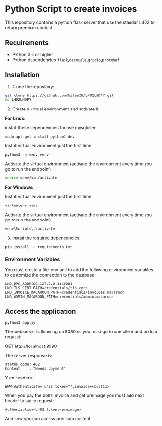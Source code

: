 # Python Script to create invoices

This repository contains a python flask server that use the standar L402
to return premium content

## Requirements

- Python 3.6 or higher
- Python dependencies `flask`,`decouple`,`grpcio`,`protobuf`

## Installation

1. Clone the repository:

```bash
git clone https://github.com/bitao36/L402LNDPY.git
cd L402LNDPY
```

2. Create a virtual environment and activate it:

**For Linux:**

install these dependencies for use mysqlclient
```
sudo apt-get install python3-dev
```

Install virtual environment just the first time

```bash
python3 -m venv venv
```

Activate the virtual environment (activate the environment every time you go to run the endpoint)


```bash
source venv/bin/activate
```

**For Windows:**


Install virtual environment just the first time


```bash
virtualenv venv
```

Activate the virtual environment (activate the environment every time you go to run the endpoint)

```bash
venv\Scripts\.\activate
```


3. Install the required dependencies:

```bash
pip install -r requirements.txt
```


### Environment Variables

You must create a file .env and to add the following environment variables to customize the connection to the database:

```bash=
LND_RPC_ADDRESS=127.0.0.1:10001
LND_TLS_CERT_PATH=credentials/tls.cert
LND_INVOICE_MACAROON_PATH=credentials/invoices.macaroon
LND_ADMIN_MACAROON_PATH=credentials/admin.macaroon
```


## Access the application

```
python3 app.py
```

The webserver is listening on 8080 so you must go to one client and to do a request: 

GET http://localhost:8080

The server response is:

```
status_code: 402
Content    : "Needs payment"
```
Y en headers:

```
WWW-Authenticate= L402 token="",invoice=<bolt11>
```     

When you pay the bolt11 invoice and get preimage you must add next header to same request:

```
Authorization=L402 token:<preimage>
```

And now you can access premium content.




